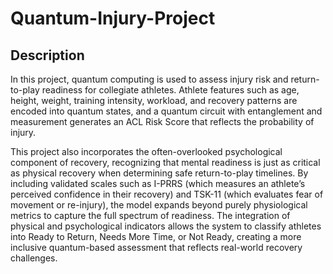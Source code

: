 # Quantum-Injury-Project

## Description
In this project, quantum computing is used to assess injury risk and return-to-play readiness for collegiate athletes. Athlete features such as age, height, weight, training intensity, workload, and recovery patterns are encoded into quantum states, and a quantum circuit with entanglement and measurement generates an ACL Risk Score that reflects the probability of injury.

This project also incorporates the often-overlooked psychological component of recovery, recognizing that mental readiness is just as critical as physical recovery when determining safe return-to-play timelines. By including validated scales such as I-PRRS (which measures an athlete’s perceived confidence in their recovery) and TSK-11 (which evaluates fear of movement or re-injury), the model expands beyond purely physiological metrics to capture the full spectrum of readiness. The integration of physical and psychological indicators allows the system to classify athletes into Ready to Return, Needs More Time, or Not Ready, creating a more inclusive quantum-based assessment that reflects real-world recovery challenges.
